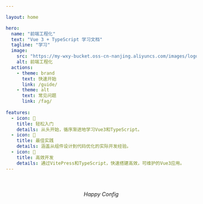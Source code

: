 ```yaml
---

layout: home

hero:
  name: "前端工程化"
  text: "Vue 3 + TypeScript 学习文档"
  tagline: "学习"
  image:
    src: "https://my-wxy-bucket.oss-cn-nanjing.aliyuncs.com/images/logo.png"
    alt: 前端工程化
  actions:
    - theme: brand
      text: 快速开始
      link: /guide/
    - theme: alt
      text: 常见问题
      link: /fag/
      
features:
  - icon: 🚀
    title: 轻松入门
    details: 从头开始，循序渐进地学习Vue3和TypeScript。
  - icon: 🔋
    title: 最佳实践
    details: 涵盖从组件设计到代码优化的实际开发经验。
  - icon: 🦾
    title: 高效开发
    details: 通过VitePress和TypeScript，快速搭建高效，可维护的Vue3应用。 
---
```


<div style="text-align: center;margin-top: 50px;">
<em>Happy Config</em>
</div>
